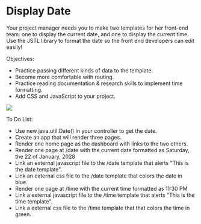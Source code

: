 <h1>Display Date</h1>

<p>Your project manager needs you to make two templates for her front-end team: one to display the current date, and one to display the current time. Use the JSTL library to format the date so the front end developers can edit easily!</p>

<p>Objectives:</p>
<ul>
    <li>Practice passing different kinds of data to the template.</li>
    <li>Become more comfortable with routing.</li>
    <li>Practice reading documentation & research skills to implement time formatting.</li>
    <li>Add CSS and JavaScript to your project.</li>
</ul>

<img src="https://github.com/alirabah93/Coding-Dojo/blob/master/java/withSpring/DisplayDate/screenshots/pic.jpg"/>

<p>To Do List:</p>
<ul>
    <li>Use new java.util.Date() in your controller to get the date.</li>
    <li>Create an app that will render three pages.</li>
    <li>Render one home page as the dashboard with links to the two others.</li>
    <li>Render one page at /date with the current date formatted as Saturday, the 22 of January, 2028</li>
    <li>Link an external javascript file to the /date template that alerts "This is the date template".</li>
    <li>Link an external css file to the /date template that colors the date in blue.</li>
    <li>Render one page at /time with the current time formatted as 11:30 PM</li>
    <li>Link a external javascript file to the /time template that alerts "This is the time template".</li>
    <li>Link a external css file to the /time template that that colors the time in green.</li>
</ul>


